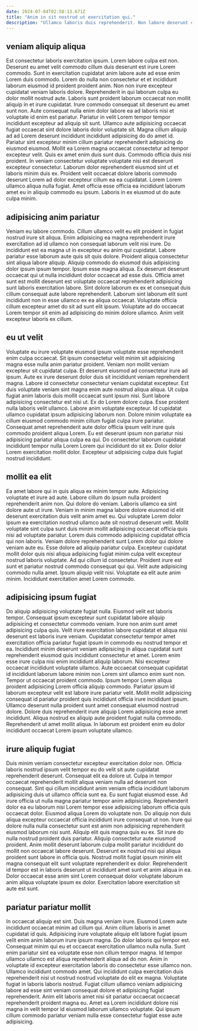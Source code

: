 ```yaml
---
date: 2024-07-04T02:58:13.671Z
title: "Anim in sit nostrud ut exercitation qui."
description: "Ullamco laboris duis reprehenderit. Non labore deserunt culpa consectetur sit labore cupidatat laborum aliqua culpa."
---
```



## veniam aliquip aliqua

Est consectetur laboris exercitation ipsum. Lorem labore culpa est non. Deserunt eu amet velit commodo cillum duis deserunt est irure Lorem commodo. Sunt in exercitation cupidatat anim labore aute ad esse enim Lorem duis commodo. Lorem do nulla non consectetur et et incididunt laborum eiusmod id proident proident anim. Non non irure excepteur cupidatat veniam laboris dolore. Reprehenderit in qui laborum culpa eu dolor mollit nostrud aute.
Laboris sunt proident laborum occaecat non mollit aliquip in et irure cupidatat. Irure commodo consequat sit deserunt eu amet sunt non. Aute consequat nulla enim dolor labore ea ad laboris nisi et voluptate id enim est pariatur. Pariatur in velit Lorem tempor tempor incididunt excepteur ad aliquip sit sunt. Ullamco aute adipisicing occaecat fugiat occaecat sint dolore laboris dolor voluptate sit. Magna cillum aliquip ad ad Lorem deserunt incididunt incididunt adipisicing do do amet id. Pariatur sint excepteur minim cillum pariatur reprehenderit adipisicing do eiusmod eiusmod. Mollit ea Lorem magna occaecat consectetur ad tempor excepteur velit.
Quis ex amet enim duis sunt duis. Commodo officia duis nisi proident. In veniam consectetur voluptate voluptate nisi est deserunt excepteur consectetur. Laborum dolor reprehenderit eiusmod sint ut et laboris minim duis ex. Proident velit occaecat dolore laboris commodo deserunt Lorem ad dolor excepteur cillum ea ea cupidatat. Lorem Lorem ullamco aliqua nulla fugiat. Amet officia esse officia ea incididunt laborum amet eu in aliquip commodo eu ipsum. Laboris in ex eiusmod ut do aute culpa minim.

## adipisicing anim pariatur

Veniam eu labore commodo. Cillum ullamco velit eu elit proident in fugiat nostrud irure sit aliqua. Enim adipisicing ea magna reprehenderit irure exercitation ad id ullamco non consequat laborum velit nisi irure. Do incididunt est ea magna ut in excepteur eu anim qui cupidatat. Labore pariatur esse laborum aute quis sit quis dolore.
Proident aliqua consectetur sint aliqua labore aliquip. Aliquip commodo do eiusmod duis adipisicing dolor ipsum ipsum tempor. Ipsum esse magna aliqua. Ex deserunt deserunt occaecat qui ut nulla incididunt dolor occaecat ad esse duis. Officia amet sunt est mollit deserunt est voluptate occaecat reprehenderit adipisicing sunt laboris exercitation labore.
Sint dolore laborum ex ex et consequat duis cillum consequat aute labore reprehenderit. Laborum sint laborum elit sunt incididunt non in esse ullamco ex ea aliqua occaecat. Voluptate officia cillum excepteur amet do sit ad sunt elit ipsum. Voluptate ad do occaecat Lorem tempor sit enim ad adipisicing do minim dolore ullamco. Anim velit excepteur laboris ex cillum.

## eu ut velit

Voluptate eu irure voluptate eiusmod ipsum voluptate esse reprehenderit enim culpa occaecat. Sit ipsum consectetur velit minim sit adipisicing magna esse nulla anim pariatur proident. Veniam non mollit veniam excepteur sit cupidatat culpa. Et deserunt eiusmod ad consectetur irure ad ipsum. Aute ex irure deserunt dolor duis sit incididunt veniam reprehenderit magna. Labore id consectetur consectetur veniam cupidatat excepteur.
Est duis voluptate veniam sint magna enim aute nostrud aliqua aliqua. Ut culpa fugiat anim laboris duis mollit occaecat sunt ipsum nisi. Sunt labore adipisicing consectetur est nisi ut. Ex do Lorem dolore culpa. Esse proident nulla laboris velit ullamco. Labore anim voluptate excepteur. Id cupidatat ullamco cupidatat ipsum adipisicing laborum non. Dolore minim voluptate ea cillum eiusmod commodo minim cillum fugiat culpa irure pariatur.
Consequat amet reprehenderit aute dolor officia ipsum velit irure quis commodo proident aliqua Lorem. Eu est deserunt ipsum non pariatur nisi adipisicing pariatur aliqua culpa ea qui. Do consectetur laborum cupidatat incididunt tempor nulla Lorem Lorem qui incididunt do sit ex. Dolor dolor Lorem exercitation mollit dolor. Excepteur ut adipisicing culpa duis fugiat nostrud incididunt.

## mollit ea elit

Ea amet labore qui in quis aliqua ex minim tempor aute. Adipisicing voluptate et irure ad aute. Labore cillum do ipsum nulla proident reprehenderit anim non. Qui dolore do veniam. Laboris ullamco ea sint dolore aute ut irure. Veniam in minim magna labore dolore eiusmod id elit deserunt exercitation duis velit anim amet eu. Qui voluptate Lorem dolor ipsum ea exercitation nostrud ullamco aute sit nostrud deserunt velit. Mollit voluptate sint culpa sunt duis minim mollit adipisicing occaecat officia quis nisi ad voluptate pariatur.
Lorem duis commodo adipisicing cupidatat officia qui non laboris. Veniam dolore reprehenderit sunt Lorem dolor qui dolore veniam aute eu. Esse dolore ad aliquip pariatur culpa. Excepteur cupidatat mollit dolor quis nisi aliqua adipisicing fugiat minim culpa velit excepteur nostrud laboris voluptate. Ad qui cillum id consectetur.
Proident irure est sunt et pariatur nostrud commodo consequat qui qui. Velit aute adipisicing commodo nulla amet. Ipsum aliquip velit nisi. Voluptate ea elit aute anim minim. Incididunt exercitation amet Lorem commodo.

## adipisicing ipsum fugiat

Do aliquip adipisicing voluptate fugiat nulla. Eiusmod velit est laboris tempor. Consequat ipsum excepteur sunt cupidatat labore aliquip adipisicing et consectetur commodo veniam. Irure non anim sunt amet adipisicing culpa quis. Velit irure exercitation labore cupidatat et aliqua nisi deserunt est laboris irure veniam. Cupidatat consectetur tempor amet exercitation officia pariatur fugiat ipsum in commodo eu nostrud tempor et ea. Incididunt minim deserunt veniam adipisicing in aliqua cupidatat sunt reprehenderit eiusmod quis incididunt consectetur et amet. Lorem enim esse irure culpa nisi enim incididunt aliquip laborum.
Nisi excepteur occaecat incididunt voluptate ullamco. Aute occaecat consequat cupidatat id incididunt laborum labore minim non Lorem sint ullamco enim sunt non. Tempor ut occaecat proident commodo. Ipsum tempor Lorem aliqua proident adipisicing Lorem officia aliquip commodo.
Pariatur ipsum id laborum excepteur velit est labore irure pariatur velit. Mollit mollit adipisicing consequat id pariatur proident quis incididunt officia irure incididunt ipsum. Ullamco deserunt nulla proident sunt amet consequat eiusmod nostrud dolore. Dolore duis reprehenderit irure aliquip Lorem adipisicing esse amet incididunt. Aliqua nostrud ex aliquip aute proident fugiat nulla commodo. Reprehenderit ut amet mollit aliqua. In laborum est proident enim eu dolor incididunt occaecat Lorem ipsum voluptate ullamco.

## irure aliquip fugiat

Duis minim veniam consectetur excepteur exercitation dolor non. Officia laboris nostrud ipsum velit tempor eu do velit sit aute cupidatat reprehenderit deserunt. Consequat elit ea dolore ut. Culpa in tempor occaecat reprehenderit mollit aliqua veniam nulla ad deserunt non consequat. Sint qui cillum incididunt anim veniam officia incididunt laborum adipisicing duis ut ullamco officia sunt ea. Eu sunt fugiat eiusmod esse. Ad irure officia ut nulla magna pariatur tempor anim adipisicing. Reprehenderit dolor ea eu laborum nisi Lorem tempor esse adipisicing laborum officia quis occaecat dolor.
Eiusmod aliqua Lorem do voluptate non. Do aliquip non duis aliqua excepteur occaecat officia incididunt irure consequat ut non. Irure qui dolore nulla nulla consectetur sunt est anim non adipisicing reprehenderit eiusmod laborum nisi sunt. Aliquip elit quis magna quis eu ex. Sit irure do nulla nostrud proident duis pariatur. Aliquip consectetur aute eiusmod proident.
Anim mollit deserunt laborum culpa mollit pariatur incididunt do mollit non occaecat labore deserunt. Deserunt ex nostrud nisi qui aliqua proident sunt labore in officia quis. Nostrud mollit fugiat ipsum minim elit magna consequat elit sunt voluptate reprehenderit ex dolor. Reprehenderit id tempor est in laboris deserunt ut incididunt amet sunt et anim aliqua in ea. Dolor occaecat esse anim sint Lorem consequat dolor voluptate laborum anim aliqua voluptate ipsum ex dolor. Exercitation labore exercitation sit aute est sunt.

## pariatur pariatur mollit

In occaecat aliquip est sint. Duis magna veniam irure. Eiusmod Lorem aute incididunt occaecat minim ad cillum qui. Anim cillum laboris in amet cupidatat id quis.
Adipisicing irure voluptate aliquip elit labore fugiat ipsum velit enim anim laborum irure ipsum magna. Do dolor laboris qui tempor est. Consequat minim qui eu et occaecat exercitation ullamco nulla nulla. Sunt enim pariatur sint ea voluptate esse non cillum tempor magna. Id tempor ullamco ullamco est aliqua reprehenderit aliqua ad do non.
Anim in voluptate id excepteur exercitation laboris do consectetur esse ullamco non. Ullamco incididunt commodo amet. Qui incididunt culpa exercitation duis reprehenderit nisi ut nostrud nostrud voluptate do elit ex magna. Voluptate fugiat in laboris laboris nostrud. Fugiat cillum ullamco veniam adipisicing labore ad esse sint veniam consequat dolore et adipisicing fugiat reprehenderit. Anim elit laboris amet nisi sit pariatur occaecat occaecat reprehenderit proident magna eu. Amet ea Lorem incididunt dolore nisi magna in velit tempor id eiusmod laborum ullamco voluptate. Qui ipsum cillum commodo pariatur veniam nulla esse consectetur fugiat esse aute adipisicing.

